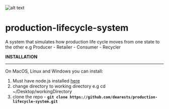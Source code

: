 ![alt text](http://www.angelfire.com/ego/mr.f/images/plc.jpg "image description")


# production-lifecycle-system
A system that simulates how production life cycle moves from one state to the other e.g Producer - Retailer - Consumer - Recycler

**INSTALLATION**
*********

On MacOS, Linux and Windows you can install:

1) Must have node.js installed [here](https://nodejs.org/en/)
2) change directory to working directory e.g cd ~/Desktop/workingDirectory
3) clone the repo - __**`git clone https://github.com/dearests/production-lifecycle-system.git`**__
